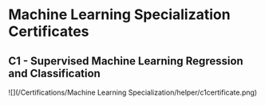 # Machine Learning Specialization Certificates

## C1 - Supervised Machine Learning Regression and Classification

![](/Certifications/Machine Learning Specialization/helper/c1certificate.png)
